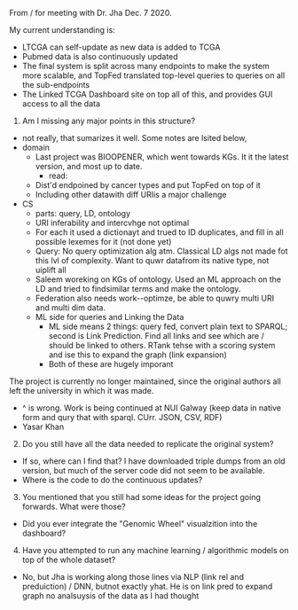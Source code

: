 From / for meeting with Dr. Jha Dec. 7 2020.

My current understanding is:
- LTCGA can self-update as new data is added to TCGA
- Pubmed data is also continuously updated
- The final system is split across many endpoints to make the system more scalable, and TopFed translated top-level queries to queries on all the sub-endpoints
- The Linked TCGA Dashboard site on top all of this, and provides GUI access to all the data

1) Am I missing any major points in this structure?
- not really, that sumarizes it well. Some notes are lsited below,
- domain
    - Last project was BIOOPENER, which went towards KGs. It it the latest version, and most up to date.
        - read: 
    - Dist'd endpoined by cancer types and put TopFed on top of it
    - Including other datawith diff URIis a major challenge
- CS
    - parts: query, LD, ontology
    - URI inferability and intercvhge not optimal
    - For each it used a dictionayt and trued to ID duplicates, and fill in all possible lexemes for it (not done yet)
    - Query: No query optimization alg atm. Classical LD algs not made fot this lvl of complexity. Want to quwr datafrom its native type, not uiplift all
    - Saleem woreking on KGs of ontology. Used an ML approach on the LD and tried to findsimilar terms and make the ontology.
    - Federation also needs work--optimze, be able to quwry multi URI and multi dim data.
    - ML side for queries and Linking the Data
        - ML side means 2 things: query fed, convert plain text to SPARQL; second is Link Prediction. Find all links and see which are / should be linked to others. RTank tehse with a scoring system and ise this to expand the graph (link expansion)
        - Both of these are hugely imporant

The project is currently no longer maintained, since the original authors all left the university in which it was made.
- ^ is wrong. Work is being continued at NUI Galway (keep data in native form and qury that with sparql. CUrr. JSON, CSV, RDF)
- Yasar Khan

2) Do you still have all the data needed to replicate the original system?
- If so, where can I find that? I have downloaded triple dumps from an old version, but much of the server code did not seem to be available.
- Where is the code to do the continuous updates?

3) You mentioned that you still had some ideas for the project going forwards. What were those?
- Did you ever integrate the "Genomic Wheel" visualzition into the dashboard?

4) Have you attempted to run any machine learning / algorithmic models on top of the whole dataset?
- No, but Jha is working along those lines via NLP (link rel and preduiction) / DNN, butnot exactly yhat. He is on link pred to expand graph no analsuysis of the data as I had thought